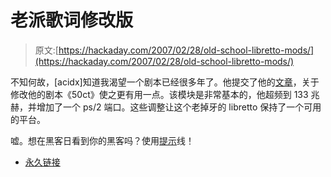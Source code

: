 # 老派歌词修改版

> 原文:[https://hackaday.com/2007/02/28/old-school-libretto-mods/](https://hackaday.com/2007/02/28/old-school-libretto-mods/)

不知何故，[acidx]知道我渴望一个剧本已经很多年了。他提交了他的[文章](http://avernus.tia.mat.br/libretto50ctoverclockandinternalps2port)，关于修改他的剧本《50ct》使之更有用一点。该模块是非常基本的，他超频到 133 兆赫，并增加了一个 ps/2 端口。这些调整让这个老掉牙的 libretto 保持了一个可用的平台。

嘘。想在黑客日看到你的黑客吗？使用[提示](http://hackaday.com/tips)线！

*   [永久链接](http://avernus.tia.mat.br/libretto50ctoverclockandinternalps2port)